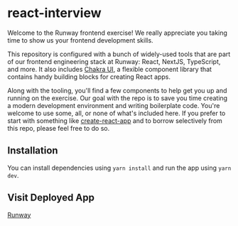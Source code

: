 # react-interview

Welcome to the Runway frontend exercise! We really appreciate you taking time to show us your
frontend development skills.

This repository is configured with a bunch of widely-used tools that are part of our
frontend engineering stack at Runway: React, NextJS, TypeScript, and more. It also includes
[Chakra UI](https://chakra-ui.com/docs/getting-started), a flexible component library that contains
handy building blocks for creating React apps.

Along with the tooling, you'll find a few components to help get you up and running on the
exercise. Our goal with the repo is to save you time creating a modern development
environment and writing boilerplate code. You're welcome to use some,
all, or none of what's included here. If you prefer to start with something like
[create-react-app](https://github.com/facebook/create-react-app) and to
borrow selectively from this repo, please feel free to do so.

## Installation

You can install dependencies using `yarn install` and run the app using `yarn dev`.

## Visit Deployed App

[Runway](https://letanque.github.io/react-interview)
